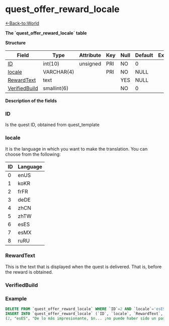 # quest\_offer\_reward\_locale

[<-Back-to:World](database-world.md)

**The \`quest\_offer\_reward\_locale\` table**

**Structure**

| Field              | Type        | Attribute | Key | Null | Default | Extra | Comment |
|--------------------|-------------|-----------|-----|------|---------|-------|---------|
| [ID][1]            | int(10)     | unsigned  | PRI | NO   | 0       |       |         |
| [locale][2]        | VARCHAR(4)  |           | PRI | NO   | NULL    |       |         |
| [RewardText][3]    | text        |           |     | YES  | NULL    |       |         |
| [VerifiedBuild][4] | smallint(6) |           |     | NO   | 0       |       |         |

[1]: #id
[2]: #locale
[3]: #rewardtext
[4]: #verifiedbuild

**Description of the fields**

### ID

Is the quest ID, obtained from quest_template

### locale

It is the language in which you want to make the translation.
You can choose from the following:

| ID | Language |
|----|----------|
| 0  | enUS     |
| 1  | koKR     |
| 2  | frFR     |
| 3  | deDE     |
| 4  | zhCN     |
| 5  | zhTW     |
| 6  | esES     |
| 7  | esMX     |
| 8  | ruRU     |

### RewardText

This is the text that is displayed when the quest is delivered. That is, before the reward is obtained.

### VerifiedBuild

### Example
```sql
DELETE FROM `quest_offer_reward_locale` WHERE `ID`=2 AND `locale`='esES';
INSERT INTO `quest_offer_reward_locale` (`ID`, `locale`, `RewardText`, `VerifiedBuild`) VALUES
(2, "esES", "De lo más impresionante, $n... ¡no puede haber sido un paseo conseguir la garra de Garrafilada! ¡La Caza de Vallefresno te está yendo bien!$B$BGarrafilada lleva muchos años aterrorizando a los peones de los aserraderos cuando se trasladan a Puesto del Hachazo y se cruzan en su ruta. No lo dudes, cuando se corra la voz de que doblegaste a ese monstruo, ¡se escucharán muchas canciones alabando tu valor en los campamentos y aserraderos de todo Vallefresno!", 0);
```
